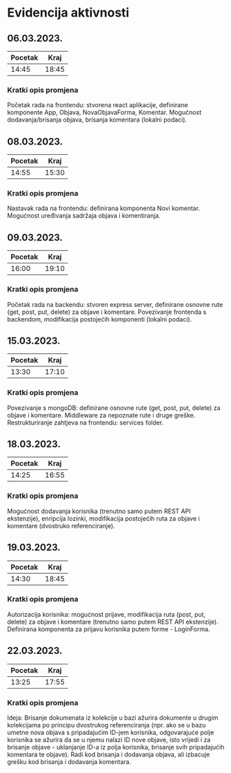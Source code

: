 # Evidencija aktivnosti

## 06.03.2023.
Pocetak | Kraj
------- | ----
14:45   | 18:45
### Kratki opis promjena
Početak rada na frontendu: stvorena react aplikacije, definirane komponente App, Objava, NovaObjavaForma, Komentar.
Mogućnost dodavanja/brisanja objava, brisanja komentara (lokalni podaci).

## 08.03.2023.
Pocetak | Kraj
------- | ----
14:55   | 15:30
### Kratki opis promjena
Nastavak rada na frontendu: definirana komponenta Novi komentar.
Mogućnost uređivanja sadržaja objava i komentiranja.

## 09.03.2023.
Pocetak | Kraj
------- | ----
16:00   | 19:10
### Kratki opis promjena
Početak rada na backendu: stvoren express server, definirane osnovne rute (get, post, put, delete) za objave i komentare.
Povezivanje frontenda s backendom, modifikacija postojećih komponenti (lokalni podaci).

## 15.03.2023.
Pocetak | Kraj
------- | ----
13:30   | 17:10
### Kratki opis promjena
Povezivanje s mongoDB: definirane osnovne rute (get, post, put, delete) za objave i komentare.
Middleware za nepoznate rute i druge greške.
Restrukturiranje zahtjeva na frontendu: services folder. 

## 18.03.2023.
Pocetak | Kraj
------- | ----
14:25   | 16:55
### Kratki opis promjena
Mogućnost dodavanja korisnika (trenutno samo putem REST API ekstenzije), enripcija lozinki, modifikacija postojećih ruta za objave i komentare (dvostruko referenciranje).

## 19.03.2023.
Pocetak | Kraj
------- | ----
14:30   | 18:45
### Kratki opis promjena
Autorizacija korisnika: mogućnost prijave, modifikacija ruta (post, put, delete) za objave i komentare (trenutno samo putem REST API ekstenzije).
Definirana komponenta za prijavu korisnika putem forme - LoginForma.

## 22.03.2023.
Pocetak | Kraj
------- | ----
13:25   | 17:55
### Kratki opis promjena
Ideja: Brisanje dokumenata iz kolekcije u bazi ažurira dokumente u drugim kolekcijama po principu dvostrukog referenciranja (npr. ako se u bazu umetne nova objava s pripadajućim ID-jem korisnika, odgovarajuće polje korisnika se ažurira da se u njemu nalazi ID nove objave, isto vrijedi i za brisanje objave - uklanjanje ID-a iz polja korisnika, brisanje svih pripadajućih komentara te objave). Radi kod brisanja i dodavanja objava, ali izbacuje grešku kod brisanja i dodavanja komentara.